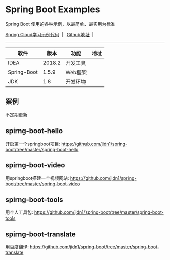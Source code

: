 # Spring Boot Examples

Spring Boot 使用的各种示例，以最简单、最实用为标准

 [Spring Cloud学习示例代码](https://github.com/jidn1/spring-cloud) &nbsp;| &nbsp; [Github地址](https://github.com/jidn1/spring-boot) &nbsp;| &nbsp;

---


<table>&#x000A;
 <thead>&#x000A;<tr>&#x000A;<th>软件</th>&#x000A;<th>版本</th>&#x000A;<th>功能</th>&#x000A;<th>地址</th>&#x000A;</tr>&#x000A;
 </thead>&#x000A;
 <tbody>&#x000A;
 <tr>&#x000A;
 <td>IDEA</td>&#x000A;<td>2018.2</td>&#x000A;<td>开发工具</td>&#x000A;<td><a href=""></a></td>&#x000A;
 </tr>&#x000A;
 <tr>&#x000A;
 <td>Spring-Boot</td>&#x000A;<td>1.5.9</td>&#x000A;<td>Web框架</td>&#x000A;<td><a href=""></a></td>
 &#x000A;</tr>&#x000A;
 <tr>&#x000A;<td>JDK</td>&#x000A;<td>1.8</td>&#x000A;<td>开发环境</td>&#x000A;<td><a href=""></a></td>&#x000A;</tr>&#x000A;
 </tbody>&#x000A;
 </table>
 
 ## 案例
 不定期更新
 
## spirng-boot-hello
开启第一个springboot项目: https://github.com/jidn1/spring-boot/tree/master/spring-boot-hello
 
## spirng-boot-video
用springboot搭建一个视频网站: https://github.com/jidn1/spring-boot/tree/master/spring-boot-video
  
## spirng-boot-tools
用个人工具包: https://github.com/jidn1/spring-boot/tree/master/spring-boot-tools

## spirng-boot-translate
用百度翻译: https://github.com/jidn1/spring-boot/tree/master/spring-boot-translate